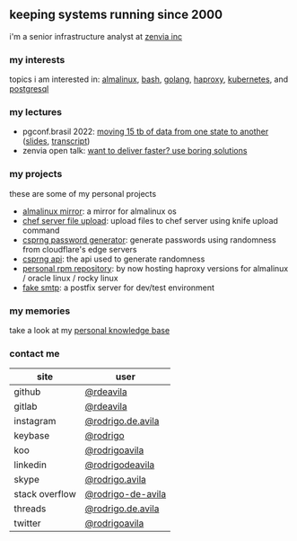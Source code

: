 ## keeping systems running since 2000

i'm a senior infrastructure analyst at [zenvia inc](https://www.zenvia.com)

### my interests

topics i am interested in: [almalinux](https://github.com/topics/almalinux),
[bash](https://github.com/topics/bash),
[golang](https://github.com/topics/go),
[haproxy](https://github.com/topics/haproxy),
[kubernetes](https://github.com/topics/kubernetes), and
[postgresql](https://github.com/topics/postgresql)

### my lectures

* pgconf.brasil 2022: [moving 15 tb of data from one state to
  another](https://l.rda.run/pgconf-brasil-2022-video)
  ([slides](https://l.rda.run/pgconf-brasil-2022-slides),
  [transcript](https://l.rda.run/pgconf-brasil-2022-transcript))
* zenvia open talk: [want to deliver faster? use boring
  solutions](https://l.rda.run/use-boring-solutions-slides)

### my projects

these are some of my personal projects

* [almalinux mirror](https://mirrors.rda.run): a mirror for almalinux os
* [chef server file upload](https://github.com/rdeavila/chef-server-file-upload): 
  upload files to chef server using knife upload command
* [csprng password generator](https://chrome.google.com/webstore/detail/csprng-password-generator/deahmndfficmofchljfigkikokaameag): 
  generate passwords using randomness from cloudflare's edge servers
* [csprng api](https://csprng.rda.run): the api used to generate randomness
* [personal rpm repository](https://repo.rda.run): by now hosting haproxy
  versions for almalinux / oracle linux / rocky linux
* [fake smtp](https://github.com/rdeavila/fake-smtp): a postfix server for dev/test environment

### my memories

take a look at my [personal knowledge base](https://docs.rda.run)

### contact me

| site           | user                                                              |
| -------------- | ----------------------------------------------------------------- |
| github         | [@rdeavila](https://github.com/rdeavila)                          |
| gitlab         | [@rdeavila](https://gitlab.com/rdeavila)                          |
| instagram      | [@rodrigo.de.avila](https://instagram.com/rodrigo.de.avila)       |
| keybase        | [@rodrigo](https://keybase.io/rodrigo)                            |
| koo            | [@rodrigoavila](https://www.kooapp.com/profile/RodrigoAvila)      |
| linkedin       | [@rodrigodeavila](https://www.linkedin.com/in/rodrigodeavila)     |
| skype          | [@rodrigo.avila](skype:rodrigo.avila)                             |
| stack overflow | [@rodrigo-de-avila](https://stackoverflow.com/users/2788008/rodrigo-de-avila) |
| threads        | [@rodrigo.de.avila](https://www.threads.net/@rodrigo.de.avila)    |
| twitter        | [@rodrigoavila](https://twitter.com/RodrigoAvila)                 |
